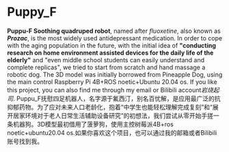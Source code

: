 # Puppy_F
**Puppu-F Soothing quadruped robot**, named after *fluoxetine*, also known as ___Prozac___, is the most widely used antidepressant medication. In order to cope with the aging population in the future, with the initial idea of **"conducting research on home environment assisted devices for the daily life of the elderly"** and "even middle school students can easily understand and complete replicas", we tried to start from scratch and hand massage a robotic dog. The 3D model was initially borrowed from Pineapple Dog, using the main control Raspberry Pi 4B+ROS noetic+Ubuntu 20.04 os. 
If you like this project, you can also find me through my email or Bilibili account*岩烧起司*.
Puppu_F抚慰四足机器人，名字源于氟西汀，别名百忧解，是应用最广泛的抗抑郁药物。为了应对未来人口老龄化，抱着“中学生也能轻松理解完成复刻”和“展开居家环境对于老人日常生活辅助设备研究”的初想法，我们尝试从零开始手搓一条机器狗。3D模型最初借用了菠萝狗，使用主控树莓派4B+ros noetic+ubuntu20.04 os.如果你喜欢这个项目，也可以通过我的邮箱或者Bilibili账号找到我。
